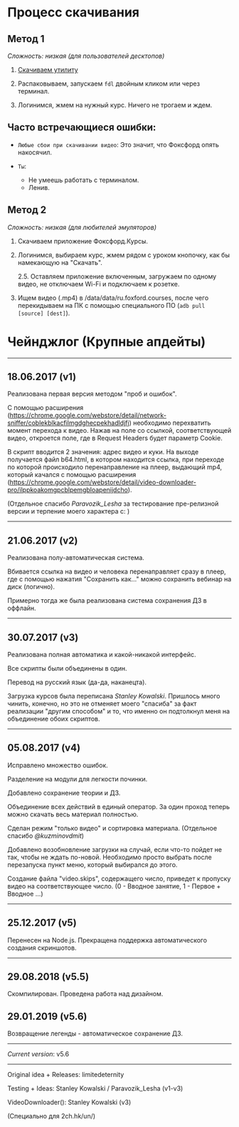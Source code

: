 # Процесс скачивания

## Метод 1

_Сложность: низкая (для пользователей десктопов)_

1. [Скачиваем утилиту](https://mega.nz/#F!YNsV1SJZ!hFq0BPmq_cF3_apQFUTGHQ)

2. Распаковываем, запускаем `fdl` двойным кликом или через терминал.

3. Логинимся, жмем на нужный курс. Ничего не трогаем и ждем.

## Часто встречающиеся ошибки:

- `Любые сбои при скачивании видео`: Это значит, что Фоксфорд опять накосячил.

- `Ты`:

  - Не умеешь работать с терминалом.
  - Ленив.

## Метод 2

_Сложность: низкая (для любителей эмуляторов)_

1. Скачиваем приложение Фоксфорд.Курсы.

2. Логинимся, выбираем курс, жмем рядом с уроком кнопочку, как бы намекающую на "Скачать".

   2.5. Оставляем приложение включенным, загружаем по одному видео, не отключаем Wi-Fi и подключаем к розетке.

3. Ищем видео (.mp4) в /data/data/ru.foxford.courses, после чего перекидываем на ПК с помощью специального ПО (`adb pull [source] [dest]`).

# Чейнджлог (Крупные апдейты)

---

## 18.06.2017 (v1)

Реализована первая версия методом "проб и ошибок".

С помощью расширения (https://chrome.google.com/webstore/detail/network-sniffer/coblekblkacfilmgdghecpekhadldjfj) необходимо перехватить момент перехода к видео. Нажав на поле со ссылкой, соответствующей видео, откроется поле, где в Request Headers будет параметр Cookie.

В скрипт вводится 2 значения: адрес видео и куки. На выходе получается файл b64.html, в котором находится ссылка, при переходе по которой происходило перенаправление на плеер, выдающий mp4, который качался с помощью расширения (https://chrome.google.com/webstore/detail/video-downloader-pro/ilppkoakomgpcblpemgbloapenijdcho).

(Отдельное спасибо _Paravozik_Lesha_ за тестирование пре-релизной версии и терпение моего характера c: )

---

## 21.06.2017 (v2)

Реализована полу-автоматическая система.

Вбивается ссылка на видео и человека перенаправляет сразу в плеер, где с помощью нажатия "Сохранить как..." можно сохранить вебинар на диск (логично).

Примерно тогда же была реализована система сохранения ДЗ в оффлайн.

---

## 30.07.2017 (v3)

Реализована полная автоматика и какой-никакой интерфейс.

Все скрипты были объединены в один.

Перевод на русский язык (да-да, наканецта).

Загрузка курсов была переписана _Stanley Kowalski_. Пришлось много чинить, конечно, но это не отменяет моего "спасиба" за факт реализации "другим способом" и то, что именно он подтолкнул меня на объединение обоих скриптов.

---

## 05.08.2017 (v4)

Исправлено множество ошибок.

Разделение на модули для легкости починки.

Добавлено сохранение теории и ДЗ.

Объединение всех действий в единый оператор. За один проход теперь можно скачать весь материал полностью.

Сделан режим "только видео" и сортировка материала. (Отдельное спасибо _@kuzminovdmit_)

Добавлено возобновление загрузки на случай, если что-то пойдет не так, чтобы не ждать по-новой. Необходимо просто выбрать после перезапуска пункт меню, который выбирался до этого.

Создание файла "video.skips", содержащего число, приведет к пропуску видео на соответствующее число. (0 - Вводное занятие, 1 - Первое + Вводное ...)

---

## 25.12.2017 (v5)

Перенесен на Node.js. Прекращена поддержка автоматического создания скриншотов.

---

## 29.08.2018 (v5.5)

Скомпилирован. Проведена работа над дизайном.

## 29.01.2019 (v5.6)

Возвращение легенды - автоматическое сохранение ДЗ.

---

_Current version_: v5.6

---

Original idea + Releases: limitedeternity

Testing + Ideas: Stanley Kowalski / Paravozik_Lesha (v1-v3)

VideoDownloader(): Stanley Kowalski (v3)

(Специально для 2ch.hk/un/)
